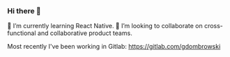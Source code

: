 ### Hi there 👋

🌱 I’m currently learning React Native.
👯 I’m looking to collaborate on cross-functional and collaborative product teams.

Most recently I've been working in Gitlab: https://gitlab.com/gdombrowski

<!--
**gabidombrowski/gabidombrowski** is a ✨ _special_ ✨ repository because its `README.md` (this file) appears on your GitHub profile.

Here are some ideas to get you started:

- 🔭 I’m currently working on ...
- 🌱 I’m currently learning ...
- 👯 I’m looking to collaborate on ...
- 🤔 I’m looking for help with ...
- 💬 Ask me about ...
- 📫 How to reach me: ...
- 😄 Pronouns: ...
- ⚡ Fun fact: ...
-->
